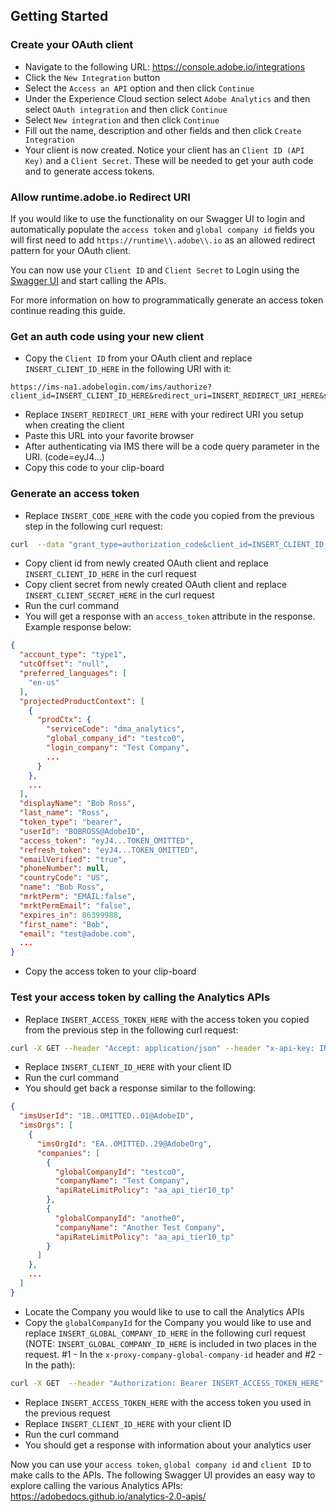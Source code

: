## Getting Started

### Create your OAuth client

* Navigate to the following URL: https://console.adobe.io/integrations
* Click the `New Integration` button
* Select the `Access an API` option and then click `Continue`
* Under the Experience Cloud section select `Adobe Analytics` and then select `OAuth integration` and then click `Continue`
* Select `New integration` and then click `Continue`
* Fill out the name, description and other fields and then click `Create Integration`
* Your client is now created. Notice your client has an `Client ID (API Key)` and a `Client Secret`. These will be needed to get your auth code and to generate access tokens.


### Allow runtime.adobe.io Redirect URI

If you would like to use the functionality on our Swagger UI to login and automatically populate the `access token` and `global company id` fields you will first need to add `https://runtime\\.adobe\\.io` as an allowed redirect pattern for your OAuth client.

You can now use your `Client ID` and `Client Secret` to Login using the [Swagger UI](https://adobedocs.github.io/analytics-2.0-apis/) and start calling the APIs. 

For more information on how to programmatically generate an access token continue reading this guide.


### Get an auth code using your new client

* Copy the `Client ID` from your OAuth client and replace `INSERT_CLIENT_ID_HERE` in the following URI with it:

```
https://ims-na1.adobelogin.com/ims/authorize?client_id=INSERT_CLIENT_ID_HERE&redirect_uri=INSERT_REDIRECT_URI_HERE&scope=openid,AdobeID,read_organizations,additional_info.job_function,additional_info.projectedProductContext&response_type=code
```

* Replace `INSERT_REDIRECT_URI_HERE` with your redirect URI you setup when creating the client
* Paste this URL into your favorite browser
* After authenticating via IMS there will be a code query parameter in the URI. (code=eyJ4...)
* Copy this code to your clip-board


### Generate an access token

* Replace `INSERT_CODE_HERE` with the code you copied from the previous step in the following curl request:

```bash
curl  --data "grant_type=authorization_code&client_id=INSERT_CLIENT_ID_HERE&client_secret=INSERT_CLIENT_SECRET_HERE&code=INSERT_CODE_HERE" https://ims-na1.adobelogin.com/ims/token/v1
```

* Copy client id from newly created OAuth client and replace `INSERT_CLIENT_ID_HERE` in the curl request
* Copy client secret from newly created OAuth client and replace `INSERT_CLIENT_SECRET_HERE` in the curl request
* Run the curl command
* You will get a response with an `access_token` attribute in the response. Example response below:

```json
{
  "account_type": "type1",
  "utcOffset": "null",
  "preferred_languages": [
    "en-us"
  ],
  "projectedProductContext": [
    {
      "prodCtx": {
        "serviceCode": "dma_analytics",
        "global_company_id": "testco0",
        "login_company": "Test Company",
        ...
      }
    },
    ...
  ],
  "displayName": "Bob Ross",
  "last_name": "Ross",
  "token_type": "bearer",
  "userId": "BOBROSS@AdobeID",
  "access_token": "eyJ4...TOKEN_OMITTED",
  "refresh_token": "eyJ4...TOKEN_OMITTED",
  "emailVerified": "true",
  "phoneNumber": null,
  "countryCode": "US",
  "name": "Bob Ross",
  "mrktPerm": "EMAIL:false",
  "mrktPermEmail": "false",
  "expires_in": 86399988,
  "first_name": "Bob",
  "email": "test@adobe.com",
  ...
}
```

* Copy the access token to your clip-board


### Test your access token by calling the Analytics APIs

* Replace `INSERT_ACCESS_TOKEN_HERE` with the access token you copied from the previous step in the following curl request:

```bash
curl -X GET --header "Accept: application/json" --header "x-api-key: INSERT_CLIENT_ID_HERE" --header "Authorization: Bearer INSERT_ACCESS_TOKEN_HERE" "https://analytics.adobe.io/discovery/me"
```

* Replace `INSERT_CLIENT_ID_HERE` with your client ID
* Run the curl command
* You should get back a response similar to the following:

```json
{
  "imsUserId": "1B..OMITTED..01@AdobeID",
  "imsOrgs": [
    {
      "imsOrgId": "EA..OMITTED..29@AdobeOrg",
      "companies": [
        {
          "globalCompanyId": "testco0",
          "companyName": "Test Company",
          "apiRateLimitPolicy": "aa_api_tier10_tp"
        },
        {
          "globalCompanyId": "anothe0",
          "companyName": "Another Test Company",
          "apiRateLimitPolicy": "aa_api_tier10_tp"
        }
      ]
    },
    ...
  ]
}
```

* Locate the Company you would like to use to call the Analytics APIs
* Copy the `globalCompanyId` for the Company you would like to use and replace `INSERT_GLOBAL_COMPANY_ID_HERE` in the following curl request (NOTE: `INSERT_GLOBAL_COMPANY_ID_HERE` is included in two places in the request. #1 - In the `x-proxy-company-global-company-id` header and #2 - In the path):

```bash
curl -X GET  --header "Authorization: Bearer INSERT_ACCESS_TOKEN_HERE" --header "x-proxy-global-company-id: INSERT_GLOBAL_COMPANY_ID_HERE" --header "x-api-key: INSERT_CLIENT_ID_HERE" "https://analytics.adobe.io/api/INSERT_GLOBAL_COMPANY_ID_HERE/users/me"
```

* Replace `INSERT_ACCESS_TOKEN_HERE` with the access token you used in the previous request
* Replace `INSERT_CLIENT_ID_HERE` with your client ID
* Run the curl command
* You should get a response with information about your analytics user


Now you can use your `access token`, `global company id` and `client ID` to make calls to the APIs. The following Swagger UI provides an easy way to explore calling the various Analytics APIs: https://adobedocs.github.io/analytics-2.0-apis/


